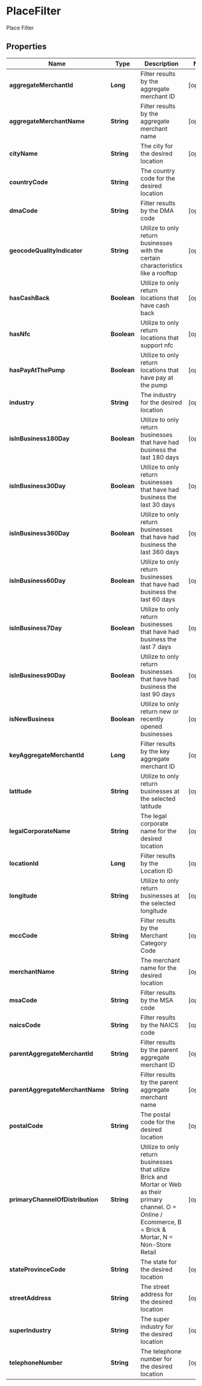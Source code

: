 

# PlaceFilter

Place Filter

## Properties

Name | Type | Description | Notes
------------ | ------------- | ------------- | -------------
**aggregateMerchantId** | **Long** | Filter results by the aggregate merchant ID |  [optional]
**aggregateMerchantName** | **String** | Filter results by the aggregate merchant name |  [optional]
**cityName** | **String** | The city for the desired location |  [optional]
**countryCode** | **String** | The country code for the desired location | 
**dmaCode** | **String** | Filter results by the DMA code |  [optional]
**geocodeQualityIndicator** | **String** | Utilize to only return businesses with the certain characteristics like a rooftop |  [optional]
**hasCashBack** | **Boolean** | Utilize to only return locations that have cash back |  [optional]
**hasNfc** | **Boolean** | Utilize to only return locations that support nfc |  [optional]
**hasPayAtThePump** | **Boolean** | Utilize to only return locations that have pay at the pump |  [optional]
**industry** | **String** | The industry for the desired location |  [optional]
**isInBusiness180Day** | **Boolean** | Utilize to only return businesses that have had business the last 180 days |  [optional]
**isInBusiness30Day** | **Boolean** | Utilize to only return businesses that have had business the last 30 days |  [optional]
**isInBusiness360Day** | **Boolean** | Utilize to only return businesses that have had business the last 360 days |  [optional]
**isInBusiness60Day** | **Boolean** | Utilize to only return businesses that have had business the last 60 days |  [optional]
**isInBusiness7Day** | **Boolean** | Utilize to only return businesses that have had business the last 7 days |  [optional]
**isInBusiness90Day** | **Boolean** | Utilize to only return businesses that have had business the last 90 days |  [optional]
**isNewBusiness** | **Boolean** | Utilize to only return new or recently opened businesses |  [optional]
**keyAggregateMerchantId** | **Long** | Filter results by the key aggregate merchant ID |  [optional]
**latitude** | **String** | Utilize to only return businesses at the selected latitude |  [optional]
**legalCorporateName** | **String** | The legal corporate name for the desired location |  [optional]
**locationId** | **Long** | Filter results by the Location ID |  [optional]
**longitude** | **String** | Utilize to only return businesses at the selected longitude |  [optional]
**mccCode** | **String** | Filter results by the Merchant Category Code |  [optional]
**merchantName** | **String** | The merchant name for the desired location |  [optional]
**msaCode** | **String** | Filter results by the MSA code |  [optional]
**naicsCode** | **String** | Filter results by the NAICS code |  [optional]
**parentAggregateMerchantId** | **String** | Filter results by the parent aggregate merchant ID |  [optional]
**parentAggregateMerchantName** | **String** | Filter results by the parent aggregate merchant name |  [optional]
**postalCode** | **String** | The postal code for the desired location |  [optional]
**primaryChannelOfDistribution** | **String** | Utilize to only return businesses that utilize Brick and Mortar or Web as their primary channel. O &#x3D; Online / Ecommerce, B &#x3D; Brick &amp; Mortar, N &#x3D; Non-Store Retail |  [optional]
**stateProvinceCode** | **String** | The state for the desired location |  [optional]
**streetAddress** | **String** | The street address for the desired location |  [optional]
**superIndustry** | **String** | The super industry for the desired location |  [optional]
**telephoneNumber** | **String** | The telephone number for the desired location |  [optional]



